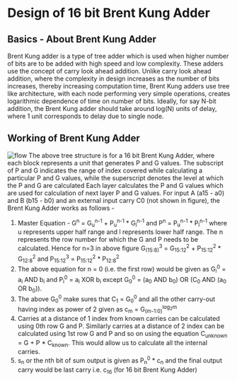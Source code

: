 # Design of 16 bit Brent Kung Adder
## Basics - About Brent Kung Adder
Brent Kung adder is a type of tree adder which is used when higher number of bits are to be added with high speed and low complexity. These adders use the concept of carry look ahead addition. Unlike carry look ahead addition, where the complexity in design increases as the number of bits increases, thereby increasing computation time, Brent Kung adders use tree like architecture, with each node performing very simple operations, creates logarithmic dependence of time on number of bits. Ideally, for say N-bit addition, the Brent Kung adder should take around log(N) units of delay, where 1 unit corresponds to delay due to single node.  
## Working of Brent Kung Adder
![flow](https://github.com/ujwaluttarwar/16-bit-Brent-Kung-Adder/assets/106365754/c9b7d351-c032-41b8-8c47-54437d26e7bf)
The above tree structure is for a 16 bit Brent Kung Adder, where each block represents a unit that generates P and G values. The subscript of P and G indicates the range of index covered while calculating a particular P and G values, while the superscript denotes the level at which the P and G are calculated Each layer calculates the P and G values which are used for calculation of next layer P and G values. For input A (a15 - a0) and B (b15 - b0) and an external input carry C0 (not shown in figure), the Brent Kung Adder works as follows - 
1. Master Equation - G<sup>n</sup> = G<sub>u</sub><sup>n-1</sup> + P<sub>u</sub><sup>n-1</sup> * G<sub>l</sub><sup>n-1</sup> and P<sup>n</sup> = P<sub>u</sub><sup>n-1</sup> * P<sub>l</sub><sup>n-1</sup> where u represents upper half range and l represents lower half range. The n represents the row number for which the G and P needs to be calculated. Hence for n=3 in above figure G<sub>(15:8)</sub><sup>3</sup> = G<sub>15:12</sub><sup>2</sup> + P<sub>15:12</sub><sup>2</sup> * G<sub>12:8</sub><sup>2</sup> and P<sub>15:12</sub><sup>3</sup> = P<sub>15:12</sub><sup>2</sup> * P<sub>12:8</sub><sup>2</sup>
2. The above equation for n = 0 (i.e. the first row) would be given as G<sub>i</sub><sup>0</sup> = a<sub>i</sub> AND b<sub>i</sub> and P<sub>i</sub><sup>0</sup> = a<sub>i</sub> XOR b<sub>i</sub> except G<sub>0</sub><sup>0</sup> =  (a<sub>0</sub> AND b<sub>0</sub>) OR (C<sub>0</sub> AND (a<sub>0</sub> OR b<sub>0</sub>)). 
3. The above G<sub>0</sub><sup>0</sup> make sures that C<sub>1</sub> = G<sub>0</sub><sup>0</sup> and all the other carry-out having index as power of 2 given as c<sub>m</sub> = G<sub>(m-1:0)</sub><sup>log<sub>2</sub>m</sup>
4. Carries at a distance of 1 index from known carries can be calculated using 0th row G and P. Similarly carries at a distance of 2 index can be calculated using 1st row G and P and so on using the equation C<sub>unknown</sub> = G + P * C<sub>known</sub>. This would allow us to calculate all the internal carries.
5. s<sub>n</sub> or the nth bit of sum output is given as P<sub>n</sub><sup>0</sup> * c<sub>n</sub> and the final output carry would be last carry i.e. c<sub>16</sub> (for 16 bit Brent Kung Adder)    
